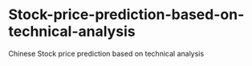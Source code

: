# Stock-price-prediction-based-on-technical-analysis
Chinese Stock price prediction based on technical analysis
